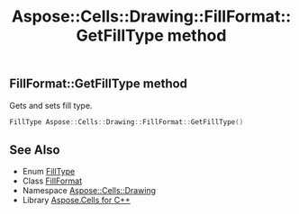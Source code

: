 ﻿---
title: Aspose::Cells::Drawing::FillFormat::GetFillType method
linktitle: GetFillType
second_title: Aspose.Cells for C++ API Reference
description: 'Aspose::Cells::Drawing::FillFormat::GetFillType method. Gets and sets fill type in C++.'
type: docs
weight: 600
url: /cpp/aspose.cells.drawing/fillformat/getfilltype/
---
## FillFormat::GetFillType method


Gets and sets fill type.

```cpp
FillType Aspose::Cells::Drawing::FillFormat::GetFillType()
```

## See Also

* Enum [FillType](../../filltype/)
* Class [FillFormat](../)
* Namespace [Aspose::Cells::Drawing](../../)
* Library [Aspose.Cells for C++](../../../)
